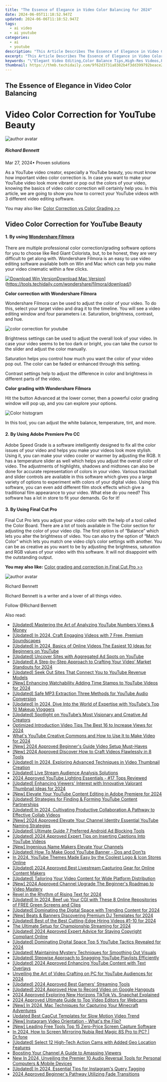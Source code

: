 ```yaml
---
title: "The Essence of Elegance in Video Color Balancing for 2024"
date: 2024-06-05T11:18:52.947Z
updated: 2024-06-06T11:18:52.947Z
tags:
  - ai video
  - ai youtube
categories:
  - ai
  - youtube
description: "This Article Describes The Essence of Elegance in Video Color Balancing for 2024"
excerpt: "This Article Describes The Essence of Elegance in Video Color Balancing for 2024"
keywords: "\"Elegant Video Editing,Color Balance Tips,High-Res Videos,Professional Color Grading,Visual Aesthetics Boost,Perfect Picture Quality,Masterful Edits Technique\""
thumbnail: https://thmb.techidaily.com/9f62d3731a8382b4f3dd399792beace27de12660de659b232891d22eb2e884d9.jpg
---
```


## The Essence of Elegance in Video Color Balancing

# Video Color Correction for YouTube Beauty

![author avatar](https://images.wondershare.com/filmora/article-images/richard-bennett.jpg)

##### Richard Bennett

 Mar 27, 2024• Proven solutions

As a YouTube video creator, especially a YouTube beauty, you must know how important video color correction is. In case you want to make your YouTube video look more vibrant or pop out the colors of your video, knowing the basics of video color correction will certainly help you. In this article, we are going to show you how to correct your YouTube videos with 3 different video editing software.

You may also like: [Color Correction vs Color Grading >>](https://tools.techidaily.com/wondershare/filmora/download/)

## Video Color Correction for YouTube Beauty

#### 1\.  By using [Wondershare Filmora](https://tools.techidaily.com/wondershare/filmora/download/)

There are multiple professional color correction/grading software options for you to choose like Red Giant Colorista, but, to be honest, they are very difficult to get along with. Wondershare Filmora is an easy to use video editing software available both on Win and Mac which can help you make your video cinematic within a few clicks.

[![Download Win Version](https://images.wondershare.com/filmora/guide/download-btn-win.jpg)](https://tools.techidaily.com/wondershare/filmora/download/)[Download Mac Version](https://images.wondershare.com/filmora/guide/download-btn-mac.jpg)](https://tools.techidaily.com/wondershare/filmora/download/)

**Color correction with Wondershare Filmora**

Wondershare Filmora can be used to adjust the color of your video. To do this, select your target video and drag it to the timeline. You will see a video editing window and four parameters i.e. Saturation, brightness, contrast, and hue.

![color correction for youtube](https://images.wondershare.com/filmora/article-images/color-correction-vs-color-grading-1.jpg)

Brightness settings can be used to adjust the overall look of your video. In case your video seems to be too dark or bright, you can take the cursor to the slider and adjust the color manually.

Saturation helps you control how much you want the color of your video pop out. The color can be faded or enhanced through this setting.

Contrast settings help to adjust the difference in color and brightness in different parts of the video.

**Color grading with Wondershare Filmora**

Hit the button Advanced at the lower corner, then a powerful color grading window will pop up, and you can explore your options.

![Color histogram](https://images.wondershare.com/filmora/article-images/color-correction-vs-color-grading-3.jpg)

In this tool, you can adjust the white balance, temperature, tint, and more.

#### 2\.  By Using Adobe Premiere Pro CC

Adobe Speed Grade is a software intelligently designed to fix all the color issues of your video and helps you make your videos look more stylish. Using it, you can make your video cooler or warmer by adjusting the RGB. It has a temperature slider as well which helps you adjust the overall color of video. The adjustments of highlights, shadows and midtones can also be done for accurate representation of colors in your video. Various trackball and slider controls are available in this software which gives you a large variety of options to experiment with colors of your digital video. Using this software, you can even add different film stock effects which give a traditional film appearance to your video. What else do you need? This software has a lot in store to fit your demands. Go for it!

#### 3\.  By Using Final Cut Pro

Final Cut Pro lets you adjust your video color with the help of a tool called the Color Board. There are a lot of tools available in The Color section for adjusting the color of your video clip. The first option is of “Balance” which lets you alter the brightness of video. You can also try the option of “Match Color” which lets you match one video clip’s color settings with another. You can be as creative as you want to be by adjusting the brightness, saturation and RGB values of your video with this software. It will not disappoint with the outstanding output.

**You may also like:** [Color grading and correction in Final Cut Pro >>](https://tools.techidaily.com/wondershare/filmora/download/)

![author avatar](https://images.wondershare.com/filmora/article-images/richard-bennett.jpg)

Richard Bennett

Richard Bennett is a writer and a lover of all things video.

Follow @Richard Bennett

<span class="atpl-alsoreadstyle">Also read:</span>
<div><ul>
<li><a href="https://facebook-video-footage.techidaily.com/updated-mastering-the-art-of-analyzing-youtube-numbers-views-and-money/"><u>[Updated] Mastering the Art of Analyzing YouTube Numbers  Views & Money</u></a></li>
<li><a href="https://facebook-video-footage.techidaily.com/updated-in-2024-craft-engaging-videos-with-7-free-premium-soundscapes/"><u>[Updated] In 2024, Craft Engaging Videos with 7 Free, Premium Soundscapes</u></a></li>
<li><a href="https://facebook-video-footage.techidaily.com/updated-in-2024-basics-of-online-videos-the-easiest-10-ideas-for-beginners-on-youtube/"><u>[Updated] In 2024, Basics of Online Videos  The Easiest 10 Ideas for Beginners on YouTube</u></a></li>
<li><a href="https://facebook-video-footage.techidaily.com/updated-uncover-sites-with-aggregated-ad-spots-on-youtube/"><u>[Updated] Uncover Sites with Aggregated Ad Spots on YouTube</u></a></li>
<li><a href="https://facebook-video-footage.techidaily.com/updated-a-step-by-step-approach-to-crafting-your-video-market-standouts-for-2024/"><u>[Updated] A Step-by-Step Approach to Crafting Your Video' Market Standouts for 2024</u></a></li>
<li><a href="https://facebook-video-footage.techidaily.com/updated-seek-out-sites-that-connect-you-to-youtube-revenue-models/"><u>[Updated] Seek Out Sites That Connect You to YouTube Revenue Models</u></a></li>
<li><a href="https://facebook-video-footage.techidaily.com/new-enhancing-watchability-adding-time-stamps-to-youtube-videos-for-2024/"><u>[New] Enhancing Watchability  Adding Time Stamps to YouTube Videos for 2024</u></a></li>
<li><a href="https://facebook-video-footage.techidaily.com/updated-safe-mp3-extraction-three-methods-for-youtube-audio-conversion/"><u>[Updated] Safe MP3 Extraction  Three Methods for YouTube Audio Conversion</u></a></li>
<li><a href="https://facebook-video-footage.techidaily.com/updated-in-2024-dive-into-the-world-of-expertise-with-youtubes-top-10-makeup-vloggers/"><u>[Updated] In 2024, Dive Into the World of Expertise with YouTube's Top 10 Makeup Vloggers</u></a></li>
<li><a href="https://facebook-video-footage.techidaily.com/updated-spotlight-on-youtubes-most-visionary-and-creative-ad-creators/"><u>[Updated] Spotlight on YouTube’s Most Visionary and Creative Ad Creators</u></a></li>
<li><a href="https://facebook-video-footage.techidaily.com/optimized-introduction-video-tips-the-best-16-to-increase-views-for-2024/"><u>Optimized Introduction Video Tips  The Best 16 to Increase Views for 2024</u></a></li>
<li><a href="https://facebook-video-footage.techidaily.com/whats-youtube-creative-commons-and-how-to-use-it-to-make-video-for-2024/"><u>What's YouTube Creative Commons and How to Use It to Make Video for 2024</u></a></li>
<li><a href="https://facebook-video-footage.techidaily.com/new-2024-approved-beginners-guide-video-setup-must-haves/"><u>[New] 2024 Approved  Beginner's Guide  Video Setup Must-Haves</u></a></li>
<li><a href="https://facebook-video-footage.techidaily.com/new-2024-approved-discover-how-to-craft-videos-flawlessly-in-8-tools/"><u>[New] 2024 Approved  Discover How to Craft Videos Flawlessly in 8 Tools</u></a></li>
<li><a href="https://facebook-video-footage.techidaily.com/updated-in-2024-exploring-advanced-techniques-in-video-thumbnail-creation/"><u>[Updated] In 2024, Exploring Advanced Techniques in Video Thumbnail Creation</u></a></li>
<li><a href="https://facebook-video-footage.techidaily.com/updated-live-stream-audience-analysis-solutions/"><u>[Updated] Live Stream Audience Analysis Solutions</u></a></li>
<li><a href="https://facebook-video-footage.techidaily.com/2024-approved-youtube-lighting-essentials-17-tops-reviewed/"><u>2024 Approved  YouTube Lighting Essentials - #17 Tops Reviewed</u></a></li>
<li><a href="https://facebook-video-footage.techidaily.com/updated-enhancing-viewers-interest-with-innovative-valorant-thumbnail-ideas-for-2024/"><u>[Updated] Enhancing Viewers' Interest with Innovative Valorant Thumbnail Ideas for 2024</u></a></li>
<li><a href="https://facebook-video-footage.techidaily.com/new-elevate-your-youtube-content-editing-in-adobe-premiere-for-2024/"><u>[New] Elevate Your YouTube Content  Editing in Adobe Premiere for 2024</u></a></li>
<li><a href="https://facebook-video-footage.techidaily.com/updated-strategies-for-finding-and-forming-youtube-content-partnerships/"><u>[Updated] Strategies for Finding & Forming YouTube Content Partnerships</u></a></li>
<li><a href="https://facebook-video-footage.techidaily.com/updated-in-2024-cultivating-productive-collaboration-a-pathway-to-effective-collab-videos/"><u>[Updated] In 2024, Cultivating Productive Collaboration  A Pathway to Effective Collab Videos</u></a></li>
<li><a href="https://facebook-video-footage.techidaily.com/new-2024-approved-elevate-your-channel-identity-essential-youtube-naming-strategies/"><u>[New] 2024 Approved  Elevate Your Channel Identity  Essential YouTube Naming Strategies</u></a></li>
<li><a href="https://facebook-video-footage.techidaily.com/updated-ultimate-guide-7-preferred-android-ad-blocking-tools/"><u>[Updated] Ultimate Guide  7 Preferred Android Ad Blocking Tools</u></a></li>
<li><a href="https://facebook-video-footage.techidaily.com/updated-2024-approved-expert-tips-on-inserting-captions-into-youtube-videos/"><u>[Updated] 2024 Approved  Expert Tips on Inserting Captions Into YouTube Videos</u></a></li>
<li><a href="https://facebook-video-footage.techidaily.com/new-ingenious-name-makers-elevate-your-channels/"><u>[New] Ingenious Name Makers  Elevate Your Channels</u></a></li>
<li><a href="https://facebook-video-footage.techidaily.com/updated-how-to-make-good-youtube-banner-dos-and-donts/"><u>[Updated] How To Make Good YouTube Banner - Dos and Don’ts</u></a></li>
<li><a href="https://facebook-video-footage.techidaily.com/in-2024-youtube-themes-made-easy-by-the-coolest-logo-and-icon-stores-online/"><u>In 2024, YouTube Themes Made Easy by the Coolest Logo & Icon Stores Online</u></a></li>
<li><a href="https://facebook-video-footage.techidaily.com/updated-2024-approved-best-livestream-capturing-gear-for-online-content-makers/"><u>[Updated] 2024 Approved  Best Livestream Capturing Gear for Online Content Makers</u></a></li>
<li><a href="https://facebook-video-footage.techidaily.com/updated-tailoring-your-video-content-for-wide-platform-distribution/"><u>[Updated] Tailoring Your Video Content for Wide Platform Distribution</u></a></li>
<li><a href="https://facebook-video-footage.techidaily.com/new-2024-approved-channel-upgrade-the-beginners-roadmap-to-video-mastery/"><u>[New] 2024 Approved  Channel Upgrade  The Beginner's Roadmap to Video Mastery</u></a></li>
<li><a href="https://facebook-video-footage.techidaily.com/revel-in-the-rhythm-of-rising-text-for-2024/"><u>Revel in the Rhythm of Rising Text for 2024</u></a></li>
<li><a href="https://facebook-video-footage.techidaily.com/updated-in-2024-beef-up-your-cgi-with-these-8-online-repositories-of-free-green-screens-and-clips/"><u>[Updated] In 2024, Beef up Your CGI with These 8 Online Repositories of FREE Green Screens and Clips</u></a></li>
<li><a href="https://facebook-video-footage.techidaily.com/updated-dominating-the-digital-space-with-trending-content-for-2024/"><u>[Updated] Dominating the Digital Space with Trending Content for 2024</u></a></li>
<li><a href="https://facebook-video-footage.techidaily.com/new-beats-and-banners-discovering-premium-dj-templates-for-2024/"><u>[New] Beats & Banners  Discovering Premium DJ Templates for 2024</u></a></li>
<li><a href="https://facebook-video-footage.techidaily.com/updated-best-of-the-best-cutting-edge-hiring-videos-1-10-for-2024/"><u>[Updated] Best of the Best  Cutting-Edge Hiring Videos #1-10 for 2024</u></a></li>
<li><a href="https://facebook-video-footage.techidaily.com/the-ultimate-setup-for-championship-streaming-for-2024/"><u>The Ultimate Setup for Championship Streaming for 2024</u></a></li>
<li><a href="https://facebook-video-footage.techidaily.com/updated-2024-approved-expert-advice-for-staying-copyright-compliant-online/"><u>[Updated] 2024 Approved  Expert Advice for Staying Copyright Compliant Online</u></a></li>
<li><a href="https://facebook-video-footage.techidaily.com/updated-dominating-digital-space-top-5-youtube-tactics-revealed-for-2024/"><u>[Updated] Dominating Digital Space  Top 5 YouTube Tactics Revealed for 2024</u></a></li>
<li><a href="https://facebook-video-footage.techidaily.com/updated-maintaining-mystery-techniques-for-smoothing-out-visuals/"><u>[Updated] Maintaining Mystery  Techniques for Smoothing Out Visuals</u></a></li>
<li><a href="https://facebook-video-footage.techidaily.com/updated-stepwise-approach-to-snagging-youtube-playlists-efficiently/"><u>[Updated] Stepwise Approach to Snagging YouTube Playlists Efficiently</u></a></li>
<li><a href="https://facebook-video-footage.techidaily.com/updated-2024-approved-enhancing-youtube-content-with-text-overlays/"><u>[Updated] 2024 Approved  Enhancing YouTube Content with Text Overlays</u></a></li>
<li><a href="https://facebook-video-footage.techidaily.com/unveiling-the-art-of-video-crafting-on-pc-for-youtube-audiences-for-2024/"><u>Unveiling the Art of Video Crafting on PC for YouTube Audiences for 2024</u></a></li>
<li><a href="https://facebook-video-footage.techidaily.com/updated-2024-approved-best-gamers-streaming-tools/"><u>[Updated] 2024 Approved  Best Gamers' Streaming Tools</u></a></li>
<li><a href="https://remote-screen-capture.techidaily.com/updated-2024-approved-how-to-record-video-on-google-hangouts/"><u>[Updated] 2024 Approved  How to Record Video on Google Hangouts</u></a></li>
<li><a href="https://snapchat-videos.techidaily.com/2024-approved-exploring-new-horizons-tiktok-vs-snapchat-explained/"><u>2024 Approved  Exploring New Horizons  TikTok Vs. Snapchat Explained</u></a></li>
<li><a href="https://desktop-recording.techidaily.com/2024-approved-ultimate-guide-to-top-video-editors-for-webcams/"><u>2024 Approved  Ultimate Guide to Top Video Editors for Webcams</u></a></li>
<li><a href="https://visual-screen-recording.techidaily.com/new-in-2024-mac-techniques-for-capturing-your-minecraft-adventures/"><u>[New] In 2024, Mac Techniques for Capturing Your Minecraft Adventures</u></a></li>
<li><a href="https://ai-video-editing.techidaily.com/updated-best-capcut-templates-for-slow-motion-video-trend/"><u>Updated Best CapCut Templates for Slow Motion Video Trend</u></a></li>
<li><a href="https://extra-support.techidaily.com/new-instagram-video-orientation-whats-the-flip/"><u>[New] Instagram Video Orientation - What's the Flip?</u></a></li>
<li><a href="https://desktop-recording.techidaily.com/new-leading-free-tools-top-15-zero-price-screen-capture-software/"><u>[New] Leading Free Tools  Top 15 Zero-Price Screen Capture Software</u></a></li>
<li><a href="https://screen-mirror.techidaily.com/in-2024-how-to-screen-mirroring-nubia-red-magic-8s-pro-to-pc-drfone-by-drfone-android/"><u>In 2024, How to Screen Mirroring Nubia Red Magic 8S Pro to PC? | Dr.fone</u></a></li>
<li><a href="https://extra-support.techidaily.com/updated-select-12-high-tech-action-cams-with-added-geo-location-features/"><u>[Updated] Select 12 High-Tech Action Cams with Added Geo Location Features</u></a></li>
<li><a href="https://extra-hints.techidaily.com/boosting-your-channel-a-guide-to-amassing-viewers/"><u>Boosting Your Channel  A Guide to Amassing Viewers</u></a></li>
<li><a href="https://voice-adjusting.techidaily.com/new-in-2024-unveiling-the-premier-10-audio-reversal-tools-for-personal-computers-and-mobile-devices/"><u>New In 2024, Unveiling the Premier 10 Audio Reversal Tools for Personal Computers & Mobile Devices</u></a></li>
<li><a href="https://instagram-videos.techidaily.com/updated-in-2024-essential-tips-for-instagrams-query-tagging/"><u>[Updated] In 2024, Essential Tips for Instagram's Query Tagging</u></a></li>
<li><a href="https://extra-resources.techidaily.com/2024-approved-beginners-pathway-utilizing-fade-transitions/"><u>2024 Approved  Beginner's Pathway  Utilizing Fade Transitions</u></a></li>
</ul></div>

<ins class="adsbygoogle"
      style="display:block"
      data-ad-client="ca-pub-7571918770474297"
      data-ad-slot="8358498916"
      data-ad-format="auto"
      data-full-width-responsive="true"></ins>